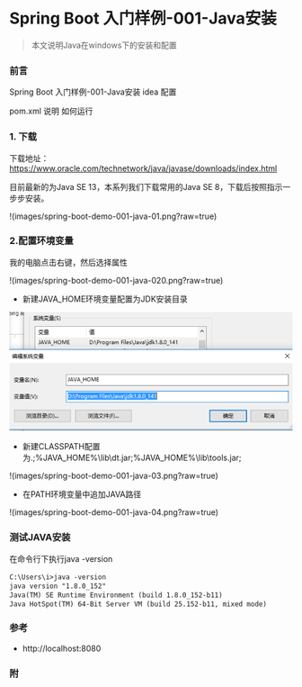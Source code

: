 # Spring Boot 入门样例-001-Java安装

> 本文说明Java在windows下的安装和配置

### 前言

Spring Boot 入门样例-001-Java安装
idea 配置

pom.xml 说明
如何运行

### 1. 下载
下载地址：https://www.oracle.com/technetwork/java/javase/downloads/index.html

目前最新的为Java SE 13，本系列我们下载常用的Java SE 8，下载后按照指示一步步安装。

!(images/spring-boot-demo-001-java-01.png?raw=true)


### 2.配置环境变量

我的电脑点击右键，然后选择属性

!(images/spring-boot-demo-001-java-020.png?raw=true)


- 新建JAVA_HOME环境变量配置为JDK安装目录

![图片](images/spring-boot-demo-001-java-02.png?raw=true)

- 新建CLASSPATH配置为.;%JAVA_HOME%\lib\dt.jar;%JAVA_HOME%\lib\tools.jar;

!(images/spring-boot-demo-001-java-03.png?raw=true)

- 在PATH环境变量中追加JAVA路径

!(images/spring-boot-demo-001-java-04.png?raw=true)

### 测试JAVA安装

在命令行下执行java -version

```
C:\Users\i>java -version
java version "1.8.0_152"
Java(TM) SE Runtime Environment (build 1.8.0_152-b11)
Java HotSpot(TM) 64-Bit Server VM (build 25.152-b11, mixed mode)
```


### 参考
- http://localhost:8080

### 附
